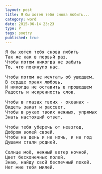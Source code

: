 ```yaml
---
layout: post
title: Я бы хотел тебя снова любить...
category: word
date: 2015-06-14 23:23
type: P
tags: poetry
published: true
---
```


<pre>
Я бы хотел тебя снова любить
Так же как в первый раз,
Чтобы потом никогда не забыть
То, что покинуло нас.

Чтобы потом не мечтать об ушедшем,
В сердце храня любовь,
И никогда не оставить в прошедшем
Радость и искренность слов.

Чтобы в глазах твоих - океанах -
Видеть закат и рассвет,
Чтобы в руках твоих нежных, упрямых
Знать настоящий ответ.

Чтобы тебя уберечь от невзгод,
Доброю волей своей.
Чтобы на день и на ночь, и на год
Душами стали родней.

Солнце моё, нежный ветер ночной,
Цвет бесконечных полей,
Знаю, найду свой беспечный покой.
Нет мне тебя милей.
</pre>
